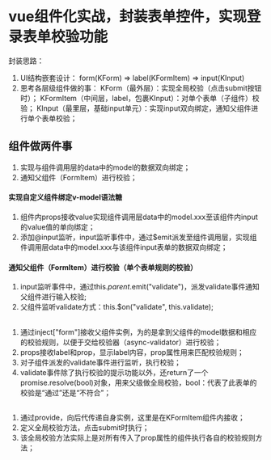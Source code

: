 # vue组件化实战，封装表单控件，实现登录表单校验功能

封装思路：
1. UI结构嵌套设计：
form(KForm) => label(KFormItem) => input(KInput)
2. 思考各层级组件做的事：
KForm（最外层）：实现全局校验（点击submit按钮时）；
KFormItem（中间层，label，包裹KInput）：对单个表单（子组件）校验；
KInput（最里层，基础input单元）：实现input双向绑定，通知父组件进行单个表单校验；


## <k-input>组件做两件事
1. 实现与组件调用层的data中的model的数据双向绑定；
2. 通知父组件（FormItem）进行校验；

#### <k-input>实现自定义组件绑定v-model语法糖
1. 组件内props接收value实现组件调用层data中的model.xxx至该组件内input的value值的单向绑定；
2. 添加@input监听，input监听事件中，通过$emit派发至组件调用层，实现组件调用层data中的model.xxx与该组件input表单的数据双向绑定；

#### 通知父组件（FormItem）进行校验（单个表单规则的校验）
1. input监听事件中，通过this.$parent.$emit("validate")，派发validate事件通知父组件进行输入校验;
2. 父组件监听validate方式：this.$on("validate", this.validate);


## <KFormItem>
1. 通过inject["form"]接收父组件实例，为的是拿到父组件的model数据和相应的校验规则，以便于交给校验器（async-validator）进行校验；
2. props接收label和prop，显示label内容，prop属性用来匹配校验规则；
3. 对子组件派发的validate事件进行监听，执行校验；
4. validate事件除了执行校验的提示功能以外，还return了一个promise.resolve(bool)对象，用来父级做全局校验，bool：代表了此表单的校验是“通过”还是“不符合”；


## <KForm>
1. 通过provide，向后代传递自身实例，这里是在KFormItem组件内接收；
2. 定义全局校验方法，点击submit时执行；
3. 该全局校验方法实际上是对所有传入了prop属性的组件执行各自的校验规则方法；







